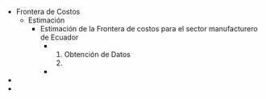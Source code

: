 - Frontera de Costos
	- Estimación
		- Estimación de la Frontera de costos para el sector manufacturero de Ecuador
			- 1. Obtención de Datos
			  2.
			-
-
-